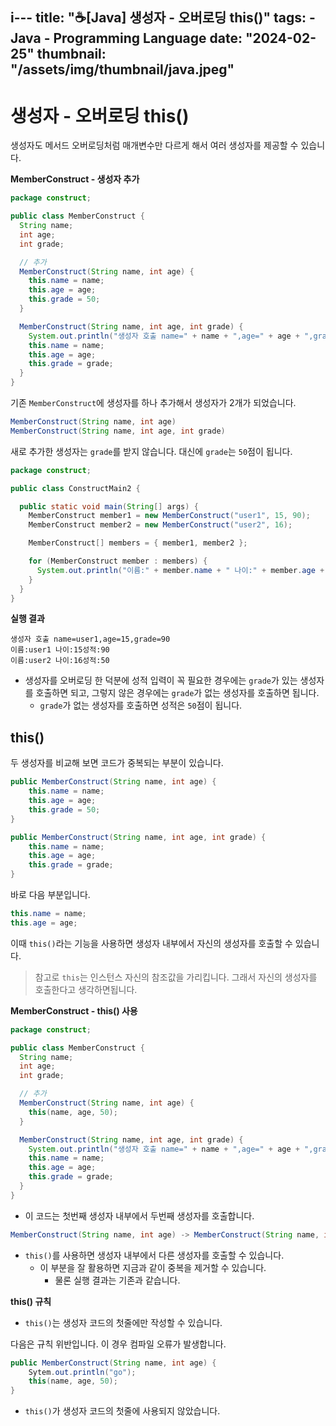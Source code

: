 i---
title: "☕️[Java] 생성자 - 오버로딩 this()"
tags:
    - Java
    - Programming Language
date: "2024-02-25"
thumbnail: "/assets/img/thumbnail/java.jpeg"
---

# 생성자 - 오버로딩 this()
생성자도 메서드 오버로딩처럼 매개변수만 다르게 해서 여러 생성자를 제공할 수 있습니다.

**MemberConstruct - 생성자 추가**
```java
package construct;

public class MemberConstruct {
  String name;
  int age;
  int grade;

  // 추가
  MemberConstruct(String name, int age) {
    this.name = name;
    this.age = age;
    this.grade = 50;
  }

  MemberConstruct(String name, int age, int grade) {
    System.out.println("생성자 호출 name=" + name + ",age=" + age + ",grade=" + grade);
    this.name = name;
    this.age = age;
    this.grade = grade;
  }
}
```

기존 `MemberConstruct`에 생성자를 하나 추가해서 생성자가 2개가 되었습니다.
```java
MemberConstruct(String name, int age)
MemberConstruct(String name, int age, int grade)
```

새로 추가한 생성자는 `grade`를 받지 않습니다. 대신에 `grade`는 `50`점이 됩니다.

```java
package construct;

public class ConstructMain2 {

  public static void main(String[] args) {
    MemberConstruct member1 = new MemberConstruct("user1", 15, 90);
    MemberConstruct member2 = new MemberConstruct("user2", 16);

    MemberConstruct[] members = { member1, member2 };

    for (MemberConstruct member : members) {
      System.out.println("이름:" + member.name + " 나이:" + member.age + "성적:" + member.grade);
    }
  }
}
```

**실행 결과**
```
생성자 호출 name=user1,age=15,grade=90
이름:user1 나이:15성적:90
이름:user2 나이:16성적:50
```

* 생성자를 오버로딩 한 덕분에 성적 입력이 꼭 필요한 경우에는 `grade`가 있는 생성자를 호출하면 되고, 그렇지 않은 경우에는 `grade`가 없는 생성자를 호출하면 됩니다.
    * `grade`가 없는 생성자를 호출하면 성적은 `50`점이 됩니다.

## this()
두 생성자를 비교해 보면 코드가 중복되는 부분이 있습니다.
```java
public MemberConstruct(String name, int age) {
    this.name = name;
    this.age = age;
    this.grade = 50;
}

public MemberConstruct(String name, int age, int grade) {
    this.name = name; 
    this.age = age;
    this.grade = grade;
}
```

바로 다음 부분입니다.
```java
this.name = name;
this.age = age;
```

이때 `this()`라는 기능을 사용하면 생성자 내부에서 자신의 생성자를 호출할 수 있습니다.

> 참고로 `this`는 인스턴스 자신의 참조값을 가리킵니다. 그래서 자신의 생성자를 호출한다고 생각하면됩니다.

**MemberConstruct - this() 사용**
```java
package construct;

public class MemberConstruct {
  String name;
  int age;
  int grade;

  // 추가
  MemberConstruct(String name, int age) {
    this(name, age, 50);
  }

  MemberConstruct(String name, int age, int grade) {
    System.out.println("생성자 호출 name=" + name + ",age=" + age + ",grade=" + grade);
    this.name = name;
    this.age = age;
    this.grade = grade;
  }
}
```

* 이 코드는 첫번째 생성자 내부에서 두번째 생성자를 호출합니다.
```java
MemberConstruct(String name, int age) -> MemberConstruct(String name, int age, int grade)
```

* `this()`를 사용하면 생성자 내부에서 다른 생성자를 호출할 수 있습니다.
    * 이 부분을 잘 활용하면 지금과 같이 중복을 제거할 수 있습니다.
        * 물론 실행 결과는 기존과 같습니다.

**this() 규칙**
* `this()`는 생성자 코드의 첫줄에만 작성할 수 있습니다.

다음은 규칙 위반입니다.
이 경우 컴파일 오류가 발생합니다.
```java
public MemberConstruct(String name, int age) {
    Sytem.out.println("go");
    this(name, age, 50);
}
```
* `this()`가 생성자 코드의 첫줄에 사용되지 않았습니다.

